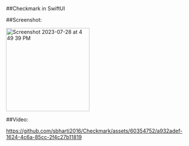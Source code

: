 ##Checkmark in SwiftUI

##Screenshot:

<img width="227" alt="Screenshot 2023-07-28 at 4 49 39 PM" src="https://github.com/sbharti2016/Checkmark/assets/60354752/117ab003-f84a-4234-9bc0-7e52dda7271f">

##Video:

https://github.com/sbharti2016/Checkmark/assets/60354752/a932adef-1624-4c6a-85cc-2f4c27b11819

